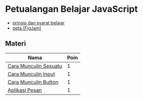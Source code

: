 # Petualangan Belajar JavaScript

- [prinsip dan syarat belajar](./prinsip-dan-syarat.md)
- [peta (FigJam)](https://www.figma.com/file/PetPaQuoHu8xV88P7b8VlA/belajar-javascript?type=whiteboard&node-id=0-1&t=4UXTbeZGbl3s6Tl5-0)

## Materi

|Nama|Poin|
|-|-|
|[Cara Munculin Sesuatu](./materi/cara-munculin-sesuatu/index.html)|1|
|[Cara Munculin Input](./materi/cara-munculin-input/index.html)|1|
|[Cara Munculin Button](./materi/cara-munculin-button/index.html)|1|
|[Aplikasi Pesan](./materi/aplikasi-pesan/index.html)|1|